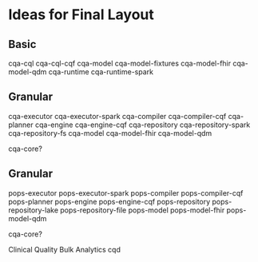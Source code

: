 # Ideas for Final Layout

## Basic
cqa-cql
cqa-cql-cqf
cqa-model
cqa-model-fixtures
cqa-model-fhir
cqa-model-qdm
cqa-runtime
cqa-runtime-spark

## Granular
cqa-executor
cqa-executor-spark
cqa-compiler
cqa-compiler-cqf
cqa-planner
cqa-engine
cqa-engine-cqf
cqa-repository
cqa-repository-spark
cqa-repository-fs
cqa-model
cqa-model-fhir
cqa-model-qdm

cqa-core?

## Granular
pops-executor
pops-executor-spark
pops-compiler
pops-compiler-cqf
pops-planner
pops-engine
pops-engine-cqf
pops-repository
pops-repository-lake
pops-repository-file
pops-model
pops-model-fhir
pops-model-qdm

cqa-core?

Clinical Quality Bulk Analytics
cqd